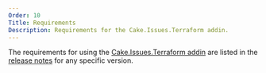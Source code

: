 ```yaml
---
Order: 10
Title: Requirements
Description: Requirements for the Cake.Issues.Terraform addin.
---
```

The requirements for using the [Cake.Issues.Terraform addin] are listed in the [release notes] for any specific version.

[Cake.Issues.Terraform addin]: https://cakebuild.net/extensions/cake-issues-terraform/
[release notes]: release-notes
